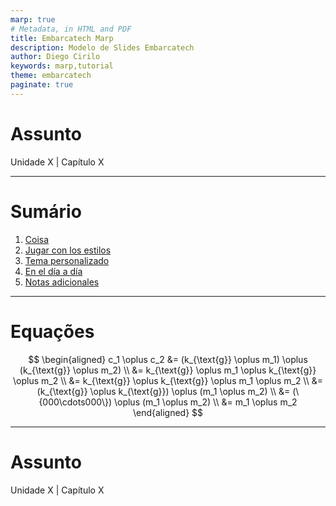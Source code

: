 ```yaml
---
marp: true
# Metadata, in HTML and PDF
title: Embarcatech Marp
description: Modelo de Slides Embarcatech
author: Diego Cirilo
keywords: marp,tutorial
theme: embarcatech
paginate: true
---
```

<!-- _class: cover -->

# Assunto

Unidade X | Capítulo X

---
# Sumário

1. [Coisa](#3)
1. [Jugar con los estilos](#17)
1. [Tema personalizado](#23)
1. [En el día a día](#35)
1. [Notas adicionales](#39)

---
# Equações

$$
 \begin{aligned}
 c_1 \oplus c_2  &= (k_{\text{g}} \oplus m_1) \oplus (k_{\text{g}} \oplus m_2) \\
    &= k_{\text{g}} \oplus m_1 \oplus k_{\text{g}} \oplus m_2 \\
    &= k_{\text{g}} \oplus k_{\text{g}} \oplus m_1 \oplus m_2 \\
    &= (k_{\text{g}} \oplus k_{\text{g}}) \oplus (m_1 \oplus m_2) \\
    &= (\{000\cdots000\}) \oplus (m_1 \oplus m_2) \\
    &= m_1 \oplus m_2
\end{aligned}
$$

---
<!-- _class: cover -->

# Assunto

Unidade X | Capítulo X

